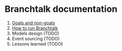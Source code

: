# Branchtalk documentation

 1. [Goals and non-goals](1_goals_and_non-goals.md)
 2. [How to run Branchtalk](2_how_to_run.md)
 3. Models design (TODO)
 4. Event sourcing (TODO)
 5. Lessons learned (TODO)
